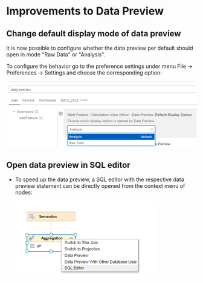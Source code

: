 # Improvements to Data Preview

## Change default display mode of data preview

It is now possible to configure whether the data preview per default should open in mode "Raw Data" or "Analysis".

To configure the behavior go to the preference settings under menu File -> Preferences -> Settings and choose the corresponding option:

![configure data preview default behavior](./screenshots/configureDefaultBehavior.png)

## Open data preview in SQL editor
- To speed up the data preview, a SQL editor with the respective data preview statement can be directly opened from the context menu of nodes:

    ![open SQL console with SQL statement](./screenshots/openSQLConsoleWithStatement.png)

